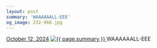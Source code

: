 ```yaml
---
layout: post
summary: 'WAAAAAALL-EEE'
og_image: 232-960.jpg
---
```


<p>
  <time>
    <a href="/232">October 12, 2024</a>
  </time>
  <a href="/232">
    <img src="{{ site.assets_url }}/232-480.jpg" srcset="{{ site.assets_url }}/232-240.jpg 240w, {{ site.assets_url }}/232-480.jpg 480w, {{ site.assets_url }}/232-720.jpg 720w, {{ site.assets_url }}/232-960.jpg 960w" sizes="(min-width: 700px) 50vw, calc(100vw - 2rem)" alt="{{ page.summary }}" />
  </a>
  <span>WAAAAAALL-EEE</span>
</p>
